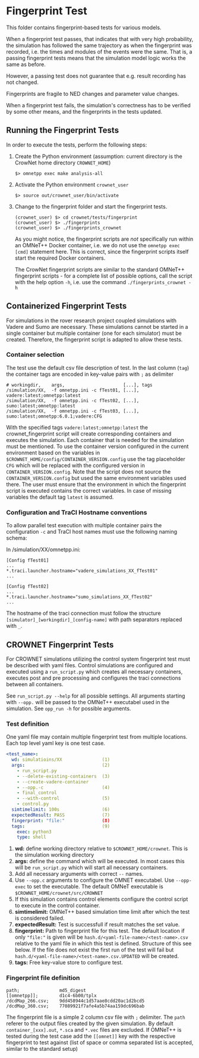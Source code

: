 # Fingerprint Test 
This folder contains fingerprint-based tests for various models.

When a fingerprint test passes, that indicates that with very high
probability, the simulation has followed the same trajectory as when
the fingerprint was recorded, i.e. the times and modules of the events
were the same. That is, a passing fingerprint tests means that the
simulation model logic works the same as before.

However, a passing test does not guarantee that e.g. result recording
has not changed.

Fingerprints are fragile to NED changes and parameter value changes.

When a fingerprint test fails, the simulation's correctness has to be
verified by some other means, and the fingerprints in the tests
updated.

## Running the Fingerprint Tests

In order to execute the tests, perform the following steps:

1) Create the Python environment (assumption: current directory is the CrowNet home
   directory `CROWNET_HOME`)
    ```
    $> omnetpp exec make analysis-all
    ```
2) Activate the Python environment `crownet_user`
    ```
    $> source out/crownet_user/bin/activate
    ```
3) Change to the fingerprint folder and start the fingerprint tests.
    ```
    (crownet_user) $> cd crownet/tests/fingerprint
    (crownet_user) $> ./fingerprints
    (crownet_user) $> ./fingerprints_crownet
    ```
    As you might notice, the fingerprint scripts are *not* specifically run within an
    OMNeT++ Docker container, i.e. we do not use the `omnetpp exec [cmd]` statement here.
    This is correct, since the fingerprint scripts itself start the required Docker
    containers.

    The CrowNet fingerprint scripts are similar to the standard OMNeT++ fingerprint scripts - for a complete list of possible options, call the script with the help option `-h`, i.e. use the command `./fingerprints_crownet -h`

## Containerized Fingerprint Tests

For simulations in the rover research project coupled simulations with 
Vadere and Sumo are necessary. These simulations cannot be started in
a single container but multiple container (one for each simulator) must
be created. Therefore, the fingerprint script is adapted to allow these 
tests.

### Container selection

The test use the default csv file description of test. In the last column (`tag`)
the container tags are encoded in key-value pairs with `;` as delimiter

```
# workingdir,    args,                      [...], tags
/simulation/XX,  -f omnetpp.ini -c fTest01, [...], vadere:latest;omnetpp:latest
/simulation/XX,  -f omnetpp.ini -c fTest02, [...], sumo:latest;omnetpp:latest
/simulation/XX,  -f omnetpp.ini -c fTest03, [...], sumo:latest;omnetpp:6.0.1;vadere:CFG
```

With the specified tags `vadere:latest;omnetpp:latest` the crownet_fingerprint
script will create corresponding containers and executes the simulation. Each
container that is needed for the simulation must be mentioned. To use the
container version configured in the current environment  based on the variables
in `$CROWNET_HOME/config/CONTAINER_VERSION.config` use the tag placeholder `CFG`
which will be replaced with the configured version in
`CONTAINER_VERSION.config`.  Note that the script does not source the
`CONTAINER_VERSION.config` but used the same environment variables used there.
The user must ensure that the environment in which the fingerprint script is
executed contains the correct variables. In case of missing variables the 
default tag `latest` is assumed. 


### Configuration and TraCI Hostname conventions

To allow parallel test execution with multiple container pairs the configuration `-c`
and TraCI host names must use the following naming schema:

In /simulation/XX/omnetpp.ini:

```
[Config fTest01]
...
*.traci.launcher.hostname="vadere_simulations_XX_fTest01"
...

[Config fTest02]
...
*.traci.launcher.hostname="sumo_simulations_XX_fTest02"
...

```
The hostname of the traci connection must follow the structure `[simulator]_[workingdir]_[config-name]`
with path separators replaced with `_`. 

## CROWNET Fingerprint Tests

For CROWNET simulations utilizing the control system fingerprint test must be described with yaml files.
Control simulations are configured and executed using a `run_script.py` which creates all necessary 
containers, executes post and pre processing and configures the traci connections between all containers.

See `run_script.py --help` for all possible settings. All arguments starting with `--opp.` will be passed 
to the OMNeT++ executabel used in the simulation. See `opp_run -h` for possible arguments.

### Test definition

One yaml file may contain multiple fingerprint test from multiple locations. Each top level yaml key is one 
test case. 

```yaml
<test_name>:
  wd: simulatioins/XX               (1)
  args:                             (2)
    - run_script.py                 
    - --delete-existing-containers  (3)
    - --create-vadere-container
    - --opp.-c                      (4)
    - final_control
    - --with-control                (5)
    - control.py
  simtimelimit: 100s                (6)
  expectedResult: PASS              (7)
  fingerprint: "file:"              (8)
  tags:                             (9)
    exec: python3
    type: shell
```

1. **wd:** define working directory relative to `$CROWNET_HOME/crownet`. This is the simulation working directory
2. **args:** define the command which will be executed. In most cases this will be `run_script.py` which will start
             all necessary containers.
3. Add all necessary arguments with correct `--` names. 
4. Use `--opp.c` arguments to configure the OMNET executabel. Use `--opp-exec` to set the executable. The default
   OMNeT executable is `$CROWNET_HOME/crownet/src/CROWNET`
5. If this simulation contains control elements configure the control script to execute in the control container.
6. **simtimelimit:** OMNeT++ based simulation time limit after which the test is considered failed.
7. **expectedResult:** Test is successfull if result matches the set value.
8. **fingerprint:** Path to fingerprint file for this test. The default location if only `"file:"` is given will be 
   `hash.d/<yaml-file-name>/<test-name>.csv` relative to the yaml file in which this test is defined. Structure of this 
   see below. If the file does not exist the first run of the test will fail but 
   `hash.d/<yaml-file-name>/<test-name>.csv.UPDATED` will be created.
9. **tags:** Free key-value store to configure test.  


### Fingerprint file definition

```.env
path;               md5_digest
[[omnetpp]];        d1c4-6b00/tplx
/dcdMap_266.csv;    9dd458944c1d57aae8cdd20ac1d2bcd5
/dcdMap_360.csv;    77089921f7afe4a5b74aa159dc696bab
```

The fingerprint file is a simple 2 column csv file with `;` delimiter. The `path` referer to the 
output files created by the given simulation. By default `container_[xxx].out`, `*.sca` and `*.vec` files
are excluded. If OMNeT++ is tested during the test case add the `[[omnet]]` key with the respective 
fingerprint to test against (list of space or comma separated list is accepted, similar to the standard setup)

